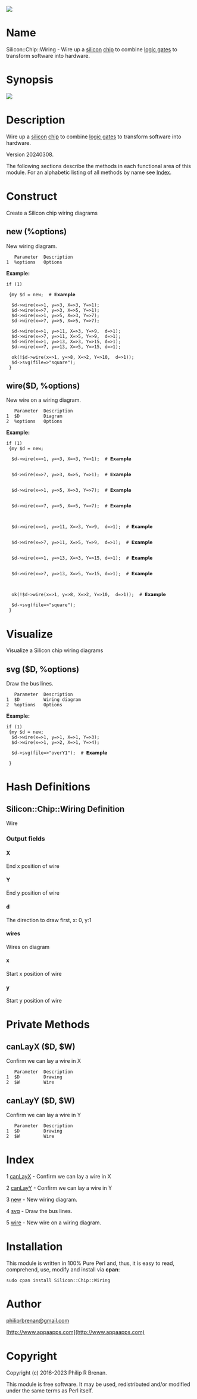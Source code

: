 <div>
    <p><a href="https://github.com/philiprbrenan/SiliconChip"><img src="https://github.com/philiprbrenan/SiliconChip/workflows/Test/badge.svg"></a>
</div>

# Name

Silicon::Chip::Wiring - Wire up a [silicon](https://en.wikipedia.org/wiki/Silicon) [chip](https://en.wikipedia.org/wiki/Integrated_circuit) to combine [logic gates](https://en.wikipedia.org/wiki/Logic_gate) to transform software into hardware.

# Synopsis

<div>
    <p><img src="https://raw.githubusercontent.com/philiprbrenan/SiliconChipWiring/main/lib/Silicon/Chip/svg/square.svg">
</div>

# Description

Wire up a [silicon](https://en.wikipedia.org/wiki/Silicon) [chip](https://en.wikipedia.org/wiki/Integrated_circuit) to combine [logic gates](https://en.wikipedia.org/wiki/Logic_gate) to transform software into hardware.

Version 20240308.

The following sections describe the methods in each functional area of this
module.  For an alphabetic listing of all methods by name see [Index](#index).

# Construct

Create a Silicon chip wiring diagrams

## new (%options)

New wiring diagram.

       Parameter  Description
    1  %options   Options

**Example:**

    if (1)

     {my $d = new;  # 𝗘𝘅𝗮𝗺𝗽𝗹𝗲

      $d->wire(x=>1, y=>3, X=>3, Y=>1);
      $d->wire(x=>7, y=>3, X=>5, Y=>1);
      $d->wire(x=>1, y=>5, X=>3, Y=>7);
      $d->wire(x=>7, y=>5, X=>5, Y=>7);

      $d->wire(x=>1, y=>11, X=>3, Y=>9,  d=>1);
      $d->wire(x=>7, y=>11, X=>5, Y=>9,  d=>1);
      $d->wire(x=>1, y=>13, X=>3, Y=>15, d=>1);
      $d->wire(x=>7, y=>13, X=>5, Y=>15, d=>1);

      ok(!$d->wire(x=>1, y=>8, X=>2, Y=>10,  d=>1));
      $d->svg(file=>"square");
     }

## wire($D, %options)

New wire on a wiring diagram.

       Parameter  Description
    1  $D         Diagram
    2  %options   Options

**Example:**

    if (1)
     {my $d = new;

      $d->wire(x=>1, y=>3, X=>3, Y=>1);  # 𝗘𝘅𝗮𝗺𝗽𝗹𝗲


      $d->wire(x=>7, y=>3, X=>5, Y=>1);  # 𝗘𝘅𝗮𝗺𝗽𝗹𝗲


      $d->wire(x=>1, y=>5, X=>3, Y=>7);  # 𝗘𝘅𝗮𝗺𝗽𝗹𝗲


      $d->wire(x=>7, y=>5, X=>5, Y=>7);  # 𝗘𝘅𝗮𝗺𝗽𝗹𝗲



      $d->wire(x=>1, y=>11, X=>3, Y=>9,  d=>1);  # 𝗘𝘅𝗮𝗺𝗽𝗹𝗲


      $d->wire(x=>7, y=>11, X=>5, Y=>9,  d=>1);  # 𝗘𝘅𝗮𝗺𝗽𝗹𝗲


      $d->wire(x=>1, y=>13, X=>3, Y=>15, d=>1);  # 𝗘𝘅𝗮𝗺𝗽𝗹𝗲


      $d->wire(x=>7, y=>13, X=>5, Y=>15, d=>1);  # 𝗘𝘅𝗮𝗺𝗽𝗹𝗲



      ok(!$d->wire(x=>1, y=>8, X=>2, Y=>10,  d=>1));  # 𝗘𝘅𝗮𝗺𝗽𝗹𝗲

      $d->svg(file=>"square");
     }

# Visualize

Visualize a Silicon chip wiring diagrams

## svg ($D, %options)

Draw the bus lines.

       Parameter  Description
    1  $D         Wiring diagram
    2  %options   Options

**Example:**

    if (1)
     {my $d = new;
      $d->wire(x=>1, y=>1, X=>1, Y=>3);
      $d->wire(x=>1, y=>2, X=>1, Y=>4);

      $d->svg(file=>"overY1");  # 𝗘𝘅𝗮𝗺𝗽𝗹𝗲

     }

# Hash Definitions

## Silicon::Chip::Wiring Definition

Wire

### Output fields

#### X

End   x position of wire

#### Y

End   y position of wire

#### d

The direction to draw first, x: 0, y:1

#### wires

Wires on diagram

#### x

Start x position of wire

#### y

Start y position of wire

# Private Methods

## canLayX ($D, $W)

Confirm we can lay a wire in X

       Parameter  Description
    1  $D         Drawing
    2  $W         Wire

## canLayY ($D, $W)

Confirm we can lay a wire in Y

       Parameter  Description
    1  $D         Drawing
    2  $W         Wire

# Index

1 [canLayX](#canlayx) - Confirm we can lay a wire in X

2 [canLayY](#canlayy) - Confirm we can lay a wire in Y

3 [new](#new) - New wiring diagram.

4 [svg](#svg) - Draw the bus lines.

5 [wire](#wire) - New wire on a wiring diagram.

# Installation

This module is written in 100% Pure Perl and, thus, it is easy to read,
comprehend, use, modify and install via **cpan**:

    sudo cpan install Silicon::Chip::Wiring

# Author

[philiprbrenan@gmail.com](mailto:philiprbrenan@gmail.com)

[http://www.appaapps.com](http://www.appaapps.com)

# Copyright

Copyright (c) 2016-2023 Philip R Brenan.

This module is free software. It may be used, redistributed and/or modified
under the same terms as Perl itself.
